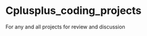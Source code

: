 Cplusplus_coding_projects
=========================

For any and all projects for review and discussion

